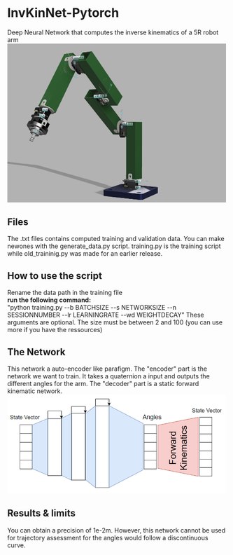 # InvKinNet-Pytorch
Deep Neural Network that computes the inverse kinematics of a 5R robot arm
<img src="https://github.com/QuentinDelignon/InvKinNet-Pytorch/blob/media/pasted%20image%200.png" width="500" >
## Files
The .txt files contains computed training and validation data. You can make newones with the generate_data.py script.  training.py is the training script while old_traininig.py was made for an earlier release.
## How to use the script
Rename the data path in the training file  
**run the following command:**<br>
"python training.py --b BATCHSIZE --s NETWORKSIZE --n SESSIONNUMBER --lr LEARNINGRATE --wd WEIGHTDECAY"
These arguments are optional. The size must be between 2 and 100 (you can use more if you have the ressources)
## The Network 
This network a auto-encoder like parafigm. The "encoder" part is the network we want to train. It takes a quaternion a input and outputs the different angles for the arm. The "decoder" part is a static forward kinematic network. 
<img src="https://github.com/QuentinDelignon/InvKinNet-Pytorch/blob/media/struct3.PNG" width="500" >

## Results & limits 
You can obtain a precision of 1e-2m. However, this network cannot be used for trajectory assessment for the angles would follow a discontinuous curve.
